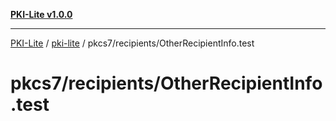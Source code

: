 [**PKI-Lite v1.0.0**](../../../../README.md)

---

[PKI-Lite](../../../../README.md) / [pki-lite](../../../README.md) / pkcs7/recipients/OtherRecipientInfo.test

# pkcs7/recipients/OtherRecipientInfo.test
